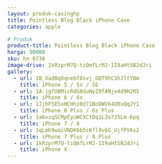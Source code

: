 ```yaml
---
layout: produk-casinghp
title: Pointless Blog Black iPhone Case
categories: apple

# Produk
product-title: Pointless Blog Black iPhone Case
harga: 90000
sku: hn-0738
image-drive: 1kRzprM7Q-tiQmfLrMJ-1I9aHtSB2dJri
gallery:
  - url: 1B_XadBq8qnebf8svj_OQT9hC1hJltYBm
    title: iPhone 5 / 5s / SE
  - url: 1A-jgfOBMicRdG8duNyZ0fANje4d9H2RS
    title: iPhone 6 / 6s
  - url: 1JjhFSE5xHCHhz0d71BoDWVk4O0xQqJY1
    title: iPhone 6 Plus / 6s Plus
  - url: 1a6xzqSCMpEyuWCXCtDq1L3o7J5Lm-6pq
    title: iPhone 7 / 8
  - url: 1qLmh9waiVNDK6b5cKfl9v6G_UjfPV6s2
    title: iPhone 7 Plus / 8 Plus
  - url: 1kRzprM7Q-tiQmfLrMJ-1I9aHtSB2dJri
    title: iPhone X
---
```

